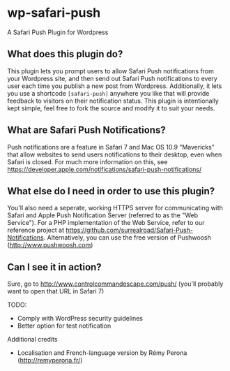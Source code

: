 wp-safari-push
==

A Safari Push Plugin for Wordpress

What does this plugin do?
--
This plugin lets you prompt users to allow Safari Push notifications from your Wordpress site, and then send out Safari Push notifications to every user each time you publish a new post from Wordpress.
Additionally, it lets you use a shortcode `[safari-push]` anywhere you like that will provide feedback to visitors on their notification status.
This plugin is intentionally kept simple, feel free to fork the source and modify it to suit your needs.

What are Safari Push Notifications?
--
Push notifications are a feature in Safari 7 and Mac OS 10.9 “Mavericks” that allow websites to send users notifications to their desktop, even when Safari is closed.
For much more information on this, see https://developer.apple.com/notifications/safari-push-notifications/

What else do I need in order to use this plugin?
--
You'll also need a seperate, working HTTPS server for communicating with Safari and Apple Push Notification Server (referred to as the "Web Service").
For a PHP implementation of the Web Service, refer to our reference project at https://github.com/surrealroad/Safari-Push-Notifications.
Alternatively, you can use the free version of Pushwoosh (http://www.pushwoosh.com)

Can I see it in action?
--
Sure, go to http://www.controlcommandescape.com/push/ (you'll probably want to open that URL in Safari 7)


TODO:
- Comply with WordPress security guidelines
- Better option for test notification


Additional credits
- Localisation and French-language version by Rémy Perona (http://remyperona.fr/)